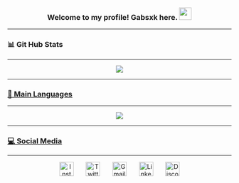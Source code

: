 <h3 align="center">
  Welcome to my profile! Gabsxk here.
  <img src="https://media.giphy.com/media/hvRJCLFzcasrR4ia7z/giphy.gif" width="28">
</h3>
<hr>

<h3 align="left">
  📊 Git Hub Stats 
</h3>
<hr>
  <div align="center">
  <a href="https://github.com/Gabsxk">
    <img align="center" src="https://github-readme-stats.vercel.app/api?username=gabsxk&show_icons=true&theme=dark&bg_color=00000000&include_all_commits=true"/>
  </div>
<hr>  
<h3 align="left">
  🧠 Main Languages 
</h3>
  <hr>
  <div align="center">
  <img align="center" src = "https://github-readme-stats.vercel.app/api/top-langs/?username=Gabsxk&layout=compact&show_icons=true&theme=dark&bg_color=00000000&include_all_commits=true"/>
  </div> 
<hr>
<h3 align="left">
  💻 Social Media 
</h3>
  <hr>
  <div align="center">
    <a href="https://www.instagram.com/gabg.jpg/" target="_blank"><img width="32px" title="Instagram" src="https://cdn4.iconfinder.com/data/icons/social-messaging-ui-color-shapes-2-free/128/social-instagram-new-circle-512.png"/></a>
    &#8287;&#8287;&#8287;&#8287;&#8287;
    <a href="https://twitter.com/gabxskg_" target="_blank"><img width="32px" title="Twitter" src="https://cdn4.iconfinder.com/data/icons/social-media-icons-the-circle-set/48/twitter_circle-512.png"/></a>
    &#8287;&#8287;&#8287;&#8287;&#8287;
    <a href = "mailto:souza.gabrielg@gmail.com"><img width="32px" title="Gmail" src="https://downloadr2.apkmirror.com/wp-content/uploads/2020/10/Gmail_round.png"/></a> 
    &#8287;&#8287;&#8287;&#8287;&#8287;
    <a href="https://www.linkedin.com/in/souzagabrielg/" target="_blank"><img width="32px" title="LinkedIn" src="https://i.imgur.com/Y9lbNqu.png"/></a> 
    &#8287;&#8287;&#8287;&#8287;&#8287;
    <a href="https://discord.com/users/255077452504629248" target="_blank"><img width="32px" title="Discord" src="https://i.imgur.com/tNMFePQ.png"/></a> 
 </div>

  
